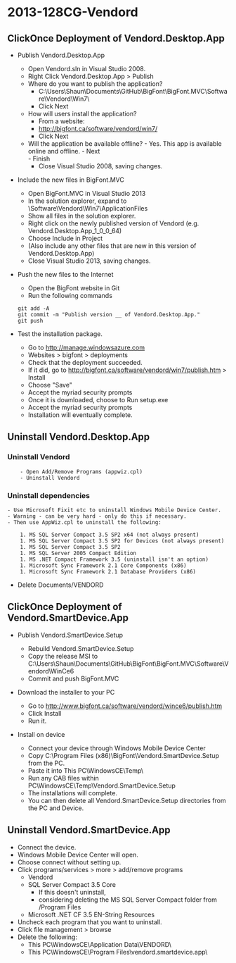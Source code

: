 # 2013-128CG-Vendord

## ClickOnce Deployment of Vendord.Desktop.App

- Publish Vendord.Desktop.App
	- Open Vendord.sln in Visual Studio 2008.
	- Right Click Vendord.Desktop.App > Publish
	- Where do you want to publish the application?
		- C:\Users\Shaun\Documents\GitHub\BigFont\BigFont.MVC\Software\Vendord\Win7\
		- Click Next
	- How will users install the application? 
		- From a website: 
		- http://bigfont.ca/software/vendord/win7/
		- Click Next
  - Will the application be available offline?
		- Yes. This app is available online and offline.
		- Next   
		- Finish
	- Close Visual Studio 2008, saving changes.

- Include the new files in BigFont.MVC
	- Open BigFont.MVC in Visual Studio 2013
	- In the solution explorer, expand to \Software\Vendord\Win7\ApplicationFiles
	- Show all files in the solution explorer.
	- Right click on the newly published version of Vendord (e.g. Vendord.Desktop.App_1_0_0_64) 
	- Choose Include in Project
	- (Also include any other files that are new in this version of Vendord.Desktop.App)	
	- Close Visual Studio 2013, saving changes.

- Push the new files to the Internet
	- Open the BigFont website in Git
	- Run the following commands
	
	```
	git add -A
	git commit -m "Publish version __ of Vendord.Desktop.App."
	git push
	```
	
- Test the installation package.
	- Go to http://manage.windowsazure.com	
	- Websites > bigfont > deployments
	- Check that the deployment succeeded.
	- If it did, go to http://bigfont.ca/software/vendord/win7/publish.htm > Install
	- Choose "Save"
	- Accept the myriad security prompts
	- Once it is downloaded, choose to Run setup.exe
	- Accept the myriad security prompts
	- Installation will eventually complete.

## Uninstall Vendord.Desktop.App

### Uninstall Vendord

		- Open Add/Remove Programs (appwiz.cpl)
		- Uninstall Vendord

### Uninstall dependencies

	- Use Microsoft Fixit etc to uninstall Windows Mobile Device Center.
	- Warning - can be very hard - only do this if necessary.
	- Then use AppWiz.cpl to uninstall the following:
	
		1. MS SQL Server Compact 3.5 SP2 x64 (not always present)
		1. MS SQL Server Compact 3.5 SP2 for Devices (not always present)
		1. MS SQL Server Compact 3.5 SP2
		1. MS SQL Server 2005 Compact Edition
		1. MS .NET Compact Framework 3.5 (uninstall isn't an option)
		1. Microsoft Sync Framework 2.1 Core Components (x86)
		1. Microsoft Sync Framework 2.1 Database Providers (x86)
		
- Delete Documents/VENDORD

## ClickOnce Deployment of Vendord.SmartDevice.App

- Publish Vendord.SmartDevice.Setup
	- Rebuild Vendord.SmartDevice.Setup
	- Copy the release MSI to C:\Users\Shaun\Documents\GitHub\BigFont\BigFont.MVC\Software\Vendord\WinCe6
	- Commit and push BigFont.MVC

- Download the installer to your PC
	- Go to http://www.bigfont.ca/software/vendord/wince6/publish.htm
	- Click Install
	- Run it.

- Install on device
	- Connect your device through Windows Mobile Device Center
	- Copy C:\Program Files (x86)\BigFont\Vendord.SmartDevice.Setup from the PC.
	- Paste it into This PC\WindowsCE\Temp\
	- Run any CAB files within PC\WindowsCE\Temp\Vendord.SmartDevice.Setup
	- The installations will complete.
	- You can then delete all Vendord.SmartDevice.Setup directories from the PC and Device.

## Uninstall Vendord.SmartDevice.App

- Connect the device.
- Windows Mobile Device Center will open.
- Choose connect without setting up.
- Click programs/services > more > add/remove programs
	- Vendord
	- SQL Server Compact 3.5 Core
		- If this doesn't uninstall, 
		- considering deleting the MS SQL Server Compact folder from /Program Files
	- Microsoft .NET CF 3.5 EN-String Resources
- Uncheck each program that you want to uninstall.
- Click file management > browse
- Delete the following:
	- This PC\WindowsCE\Application Data\VENDORD\
	- This PC\WindowsCE\Program Files\vendord.smartdevice.app\

